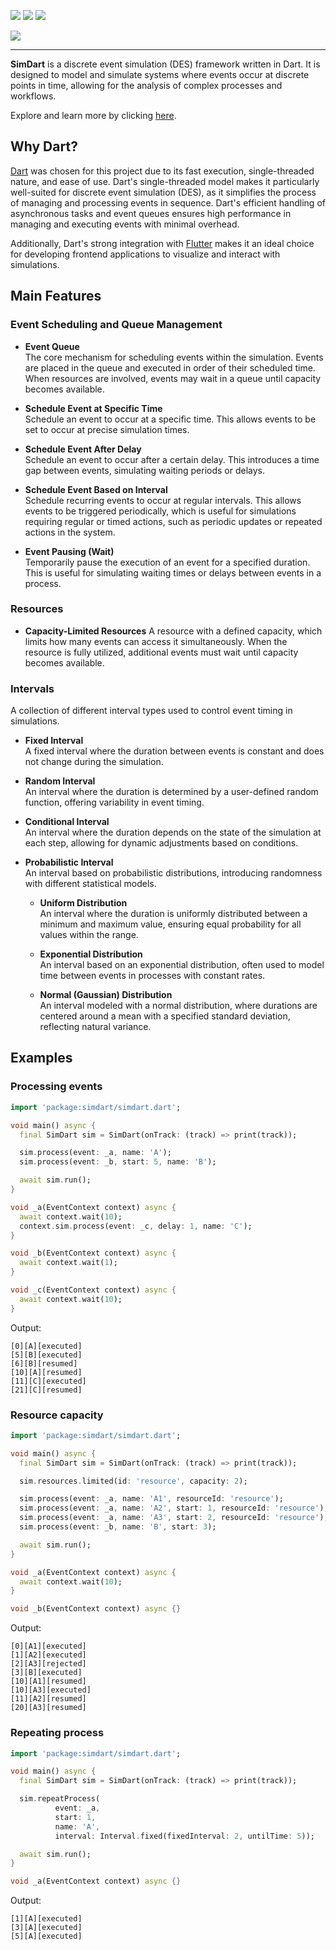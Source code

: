 [![](https://img.shields.io/pub/v/simdart.svg)](https://pub.dev/packages/simdart)
[![](https://img.shields.io/badge/%F0%9F%91%8D%20and%20%E2%AD%90-are%20free-yellow)](#)
[![](https://img.shields.io/badge/Under%20Development-blue)](#)

![](https://simdart.github.io/simdart-assets/simdart-text-128h.png)

---

**SimDart** is a discrete event simulation (DES) framework written in Dart.
It is designed to model and simulate systems where events occur at discrete points in time,
allowing for the analysis of complex processes and workflows.

Explore and learn more by clicking [here](https://simdart.github.io/simdart-demo/).

## Why Dart?

[Dart](https://dart.dev/) was chosen for this project due to its fast execution, single-threaded nature, and ease of use.
Dart's single-threaded model makes it particularly well-suited for discrete event simulation (DES),
as it simplifies the process of managing and processing events in sequence.
Dart's efficient handling of asynchronous tasks and event queues ensures
high performance in managing and executing events with minimal overhead.

Additionally, Dart's strong integration with [Flutter](https://flutter.dev/) makes it an ideal choice for developing
frontend applications to visualize and interact with simulations.

## Main Features

### Event Scheduling and Queue Management

- **Event Queue**  
  The core mechanism for scheduling events within the simulation. Events are placed in the queue and executed in order of their scheduled time. When resources are involved, events may wait in a queue until capacity becomes available.

- **Schedule Event at Specific Time**  
  Schedule an event to occur at a specific time. This allows events to be set to occur at precise simulation times.

- **Schedule Event After Delay**  
  Schedule an event to occur after a certain delay. This introduces a time gap between events, simulating waiting periods or delays.

- **Schedule Event Based on Interval**  
  Schedule recurring events to occur at regular intervals. This allows events to be triggered periodically, which is useful for simulations requiring regular or timed actions, such as periodic updates or repeated actions in the system.

- **Event Pausing (Wait)**  
  Temporarily pause the execution of an event for a specified duration. This is useful for simulating waiting times or delays between events in a process.

### Resources

- **Capacity-Limited Resources**
  A resource with a defined capacity, which limits how many events can access it simultaneously. When the resource is fully utilized, additional events must wait until capacity becomes available.

### Intervals

A collection of different interval types used to control event timing in simulations.

- **Fixed Interval**  
  A fixed interval where the duration between events is constant and does not change during the simulation.

- **Random Interval**  
  An interval where the duration is determined by a user-defined random function, offering variability in event timing.

- **Conditional Interval**  
  An interval where the duration depends on the state of the simulation at each step, allowing for dynamic adjustments based on conditions.

- **Probabilistic Interval**  
  An interval based on probabilistic distributions, introducing randomness with different statistical models.

  - **Uniform Distribution**  
    An interval where the duration is uniformly distributed between a minimum and maximum value, ensuring equal probability for all values within the range.

  - **Exponential Distribution**  
    An interval based on an exponential distribution, often used to model time between events in processes with constant rates.

  - **Normal (Gaussian) Distribution**  
    An interval modeled with a normal distribution, where durations are centered around a mean with a specified standard deviation, reflecting natural variance.

## Examples

### Processing events

```dart
import 'package:simdart/simdart.dart';

void main() async {
  final SimDart sim = SimDart(onTrack: (track) => print(track));

  sim.process(event: _a, name: 'A');
  sim.process(event: _b, start: 5, name: 'B');

  await sim.run();
}

void _a(EventContext context) async {
  await context.wait(10);
  context.sim.process(event: _c, delay: 1, name: 'C');
}

void _b(EventContext context) async {
  await context.wait(1);
}

void _c(EventContext context) async {
  await context.wait(10);
}
```

Output:
```
[0][A][executed]
[5][B][executed]
[6][B][resumed]
[10][A][resumed]
[11][C][executed]
[21][C][resumed]
```

### Resource capacity

```dart
import 'package:simdart/simdart.dart';

void main() async {
  final SimDart sim = SimDart(onTrack: (track) => print(track));

  sim.resources.limited(id: 'resource', capacity: 2);

  sim.process(event: _a, name: 'A1', resourceId: 'resource');
  sim.process(event: _a, name: 'A2', start: 1, resourceId: 'resource');
  sim.process(event: _a, name: 'A3', start: 2, resourceId: 'resource');
  sim.process(event: _b, name: 'B', start: 3);

  await sim.run();
}

void _a(EventContext context) async {
  await context.wait(10);
}

void _b(EventContext context) async {}
```

Output:
```
[0][A1][executed]
[1][A2][executed]
[2][A3][rejected]
[3][B][executed]
[10][A1][resumed]
[10][A3][executed]
[11][A2][resumed]
[20][A3][resumed]
```

### Repeating process

```dart
import 'package:simdart/simdart.dart';

void main() async {
  final SimDart sim = SimDart(onTrack: (track) => print(track));

  sim.repeatProcess(
          event: _a,
          start: 1,
          name: 'A',
          interval: Interval.fixed(fixedInterval: 2, untilTime: 5));

  await sim.run();
}

void _a(EventContext context) async {}
```

Output:
```
[1][A][executed]
[3][A][executed]
[5][A][executed]
```